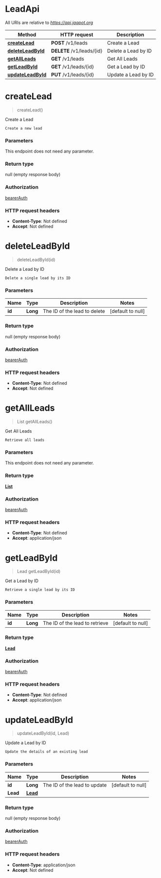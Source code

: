 # LeadApi

All URIs are relative to *https://api.jaqpot.org*

| Method | HTTP request | Description |
|------------- | ------------- | -------------|
| [**createLead**](LeadApi.md#createLead) | **POST** /v1/leads | Create a Lead |
| [**deleteLeadById**](LeadApi.md#deleteLeadById) | **DELETE** /v1/leads/{id} | Delete a Lead by ID |
| [**getAllLeads**](LeadApi.md#getAllLeads) | **GET** /v1/leads | Get All Leads |
| [**getLeadById**](LeadApi.md#getLeadById) | **GET** /v1/leads/{id} | Get a Lead by ID |
| [**updateLeadById**](LeadApi.md#updateLeadById) | **PUT** /v1/leads/{id} | Update a Lead by ID |


<a name="createLead"></a>
# **createLead**
> createLead()

Create a Lead

    Create a new lead

### Parameters
This endpoint does not need any parameter.

### Return type

null (empty response body)

### Authorization

[bearerAuth](../README.md#bearerAuth)

### HTTP request headers

- **Content-Type**: Not defined
- **Accept**: Not defined

<a name="deleteLeadById"></a>
# **deleteLeadById**
> deleteLeadById(id)

Delete a Lead by ID

    Delete a single lead by its ID

### Parameters

|Name | Type | Description  | Notes |
|------------- | ------------- | ------------- | -------------|
| **id** | **Long**| The ID of the lead to delete | [default to null] |

### Return type

null (empty response body)

### Authorization

[bearerAuth](../README.md#bearerAuth)

### HTTP request headers

- **Content-Type**: Not defined
- **Accept**: Not defined

<a name="getAllLeads"></a>
# **getAllLeads**
> List getAllLeads()

Get All Leads

    Retrieve all leads

### Parameters
This endpoint does not need any parameter.

### Return type

[**List**](../Models/Lead.md)

### Authorization

[bearerAuth](../README.md#bearerAuth)

### HTTP request headers

- **Content-Type**: Not defined
- **Accept**: application/json

<a name="getLeadById"></a>
# **getLeadById**
> Lead getLeadById(id)

Get a Lead by ID

    Retrieve a single lead by its ID

### Parameters

|Name | Type | Description  | Notes |
|------------- | ------------- | ------------- | -------------|
| **id** | **Long**| The ID of the lead to retrieve | [default to null] |

### Return type

[**Lead**](../Models/Lead.md)

### Authorization

[bearerAuth](../README.md#bearerAuth)

### HTTP request headers

- **Content-Type**: Not defined
- **Accept**: application/json

<a name="updateLeadById"></a>
# **updateLeadById**
> updateLeadById(id, Lead)

Update a Lead by ID

    Update the details of an existing lead

### Parameters

|Name | Type | Description  | Notes |
|------------- | ------------- | ------------- | -------------|
| **id** | **Long**| The ID of the lead to update | [default to null] |
| **Lead** | [**Lead**](../Models/Lead.md)|  | |

### Return type

null (empty response body)

### Authorization

[bearerAuth](../README.md#bearerAuth)

### HTTP request headers

- **Content-Type**: application/json
- **Accept**: Not defined

